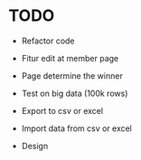 # TODO

- Refactor code
- Fitur edit at member page
- Page determine the winner

- Test on big data (100k rows)
- Export to csv or excel 
- Import data from csv or excel
- Design